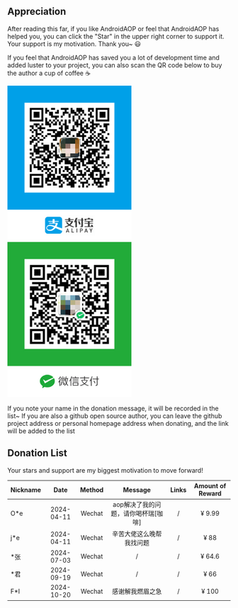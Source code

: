 
## Appreciation

After reading this far, if you like AndroidAOP or feel that AndroidAOP has helped you, you can click the "Star" in the upper right corner to support it. Your support is my motivation. Thank you~ 😃

If you feel that AndroidAOP has saved you a lot of development time and added luster to your project, you can also scan the QR code below to buy the author a cup of coffee ☕

<div>
<img src="../screenshot/IMG_4075.PNG" width="280" height="350">
<img src="../screenshot/IMG_4076.JPG" width="280" height="350">
</div>

If you note your name in the donation message, it will be recorded in the list~ If you are also a github open source author, you can leave the github project address or personal homepage address when donating, and the link will be added to the list

## Donation List

Your stars and support are my biggest motivation to move forward!

| Nickname |    Date    | Method |       Message        | Links | Amount of Reward |
|----------|:----------:|:------:|:--------------------:|:-----:|:----------------:|
| O*e      | 2024-04-11 | Wechat | aop解决了我的问题，请你喝杯瑞[咖啡] |   /   |      ¥ 9.99      |
| j*e      | 2024-04-11 | Wechat |     辛苦大佬这么晚帮我找问题     |   /   |       ¥ 88       |
| *张       | 2024-07-03 | Wechat |          /           |   /   |      ¥ 64.6      |
| *君       | 2024-09-19 | Wechat |          /           |   /   |       ¥ 66       |
| F*I      | 2024-10-20 | Wechat |       感谢解我燃眉之急       |   /   |      ¥ 100       |
